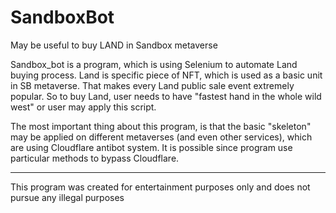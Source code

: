 # SandboxBot
May be useful to buy LAND in Sandbox metaverse

Sandbox_bot is a program, which is using Selenium to automate Land buying process.
Land is specific piece of NFT, which is used as a basic unit in SB metaverse. That makes every Land public sale event extremely popular.
So to buy Land, user needs to have "fastest hand in the whole wild west" or user may apply this script.

The most important thing about this program, is that the basic "skeleton" may be applied on different metaverses (and even other services), which are using Cloudflare antibot system. It is possible since program use particular methods to bypass Cloudflare.

-------------------------------------------------------------------------------------------


This program was created for entertainment purposes only and does not pursue any illegal purposes
